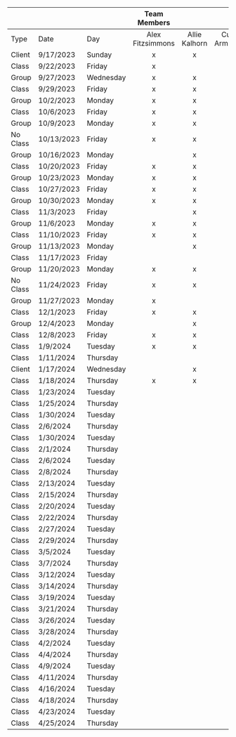 |          |            |           |   Team Members   |               |                  |                |                   |                  |
| -------- | ---------- | --------- | :--------------: | :-----------: | :--------------: | :------------: | :---------------: | :--------------: |
| Type     | Date       | Day       | Alex Fitzsimmons | Allie Kalhorn | Cullen Armstrong | Daniel Wilkins | Joshua Vattiprolu | Sebastian Smiley |
| Client   | 9/17/2023  | Sunday    |        x         |       x       |        x         |       x        |         x         |        x         |
| Class    | 9/22/2023  | Friday    |        x         |               |                  |       x        |                   |        x         |
| Group    | 9/27/2023  | Wednesday |        x         |       x       |        x         |       x        |         x         |        x         |
| Class    | 9/29/2023  | Friday    |        x         |       x       |        x         |       x        |                   |        x         |
| Group    | 10/2/2023  | Monday    |        x         |       x       |        x         |       x        |         x         |        x         |
| Class    | 10/6/2023  | Friday    |        x         |       x       |        x         |       x        |         x         |        x         |
| Group    | 10/9/2023  | Monday    |        x         |       x       |        x         |       x        |                   |        x         |
| No Class | 10/13/2023 | Friday    |        x         |       x       |        x         |       x        |         x         |        x         |
| Group    | 10/16/2023 | Monday    |                  |       x       |        x         |       x        |         x         |        x         |
| Class    | 10/20/2023 | Friday    |        x         |       x       |        x         |       x        |                   |        x         |
| Group    | 10/23/2023 | Monday    |        x         |       x       |        x         |       x        |                   |        x         |
| Class    | 10/27/2023 | Friday    |        x         |       x       |                  |       x        |         x         |        x         |
| Group    | 10/30/2023 | Monday    |        x         |       x       |        x         |       x        |         x         |        x         |
| Class    | 11/3/2023  | Friday    |                  |       x       |        x         |       x        |         x         |        x         |
| Group    | 11/6/2023  | Monday    |        x         |       x       |        x         |       x        |         x         |        x         |
| Class    | 11/10/2023 | Friday    |        x         |       x       |        x         |       x        |                   |        x         |
| Group    | 11/13/2023 | Monday    |                  |       x       |        x         |       x        |         x         |        x         |
| Class    | 11/17/2023 | Friday    |                  |               |        x         |       x        |                   |        x         |
| Group    | 11/20/2023 | Monday    |        x         |       x       |        x         |       x        |         x         |        x         |
| No Class | 11/24/2023 | Friday    |        x         |       x       |        x         |       x        |         x         |        x         |
| Group    | 11/27/2023 | Monday    |        x         |               |        x         |       x        |         x         |        x         |
| Class    | 12/1/2023  | Friday    |        x         |       x       |        x         |       x        |                   |        x         |
| Group    | 12/4/2023  | Monday    |                  |       x       |        x         |       x        |                   |        x         |
| Class    | 12/8/2023  | Friday    |        x         |       x       |        x         |       x        |                   |        x         |
| Class    | 1/9/2024   | Tuesday   |        x         |       x       |        x         |       x        |                   |        x         |
| Class    | 1/11/2024  | Thursday  |                  |               |        x         |       x        |                   |        x         |
| Client   | 1/17/2024  | Wednesday |                  |       x       |        x         |       x        |                   |        x         |
| Class    | 1/18/2024  | Thursday  |        x         |       x       |        x         |       x        |         x         |        x         |
| Class    | 1/23/2024  | Tuesday   |                  |               |                  |                |                   |                  |
| Class    | 1/25/2024  | Thursday  |                  |               |                  |                |                   |                  |
| Class    | 1/30/2024  | Tuesday   |                  |               |                  |                |                   |                  |
| Class    | 2/6/2024   | Thursday  |                  |               |                  |                |                   |                  |
| Class    | 1/30/2024  | Tuesday   |                  |               |                  |                |                   |                  |
| Class    | 2/1/2024   | Thursday  |                  |               |                  |                |                   |                  |
| Class    | 2/6/2024   | Tuesday   |                  |               |                  |                |                   |                  |
| Class    | 2/8/2024   | Thursday  |                  |               |                  |                |                   |                  |
| Class    | 2/13/2024  | Tuesday   |                  |               |                  |                |                   |                  |
| Class    | 2/15/2024  | Thursday  |                  |               |                  |                |                   |                  |
| Class    | 2/20/2024  | Tuesday   |                  |               |                  |                |                   |                  |
| Class    | 2/22/2024  | Thursday  |                  |               |                  |                |                   |                  |
| Class    | 2/27/2024  | Tuesday   |                  |               |                  |                |                   |                  |
| Class    | 2/29/2024  | Thursday  |                  |               |                  |                |                   |                  |
| Class    | 3/5/2024   | Tuesday   |                  |               |                  |                |                   |                  |
| Class    | 3/7/2024   | Thursday  |                  |               |                  |                |                   |                  |
| Class    | 3/12/2024  | Tuesday   |                  |               |                  |                |                   |                  |
| Class    | 3/14/2024  | Thursday  |                  |               |                  |                |                   |                  |
| Class    | 3/19/2024  | Tuesday   |                  |               |                  |                |                   |                  |
| Class    | 3/21/2024  | Thursday  |                  |               |                  |                |                   |                  |
| Class    | 3/26/2024  | Tuesday   |                  |               |                  |                |                   |                  |
| Class    | 3/28/2024  | Thursday  |                  |               |                  |                |                   |                  |
| Class    | 4/2/2024   | Tuesday   |                  |               |                  |                |                   |                  |
| Class    | 4/4/2024   | Thursday  |                  |               |                  |                |                   |                  |
| Class    | 4/9/2024   | Tuesday   |                  |               |                  |                |                   |                  |
| Class    | 4/11/2024  | Thursday  |                  |               |                  |                |                   |                  |
| Class    | 4/16/2024  | Tuesday   |                  |               |                  |                |                   |                  |
| Class    | 4/18/2024  | Thursday  |                  |               |                  |                |                   |                  |
| Class    | 4/23/2024  | Tuesday   |                  |               |                  |                |                   |                  |
| Class    | 4/25/2024  | Thursday  |                  |               |                  |                |                   |                  |

